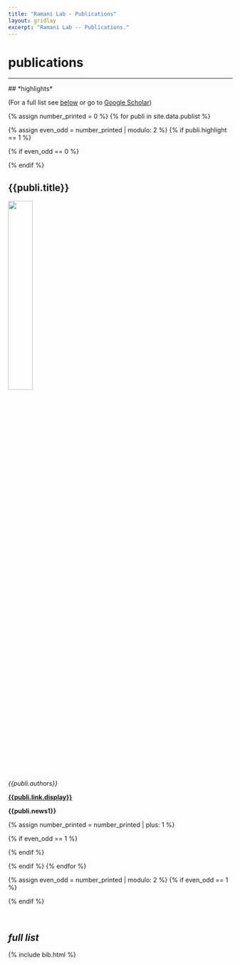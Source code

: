 ```yaml
---
title: "Ramani Lab - Publications"
layout: gridlay
excerpt: "Ramani Lab -- Publications."
---
```



# **publications**
<hr>
## *highlights*

(For a full list see [below](#full-list) or go to [Google Scholar](https://scholar.google.com/citations?user=BjwGIbcAAAAJ&hl=en))

{% assign number_printed = 0 %}
{% for publi in site.data.publist %}

{% assign even_odd = number_printed | modulo: 2 %}
{% if publi.highlight == 1 %}

{% if even_odd == 0 %}
<div class="row">
{% endif %}

<div class="col-sm-6 clearfix">
 <div class="well">
  <h2>{{publi.title}}</h2>
  <img src="{{publi.image}}" class="img-responsive" width="33%" style="float: center" />
  <p><em>{{publi.authors}}</em></p>
  <p><strong><a href="{{publi.link.url}}">{{publi.link.display}}</a></strong></p>
  <p class="text-danger"><strong>{{publi.news1}}</strong></p>
 </div>
</div>

{% assign number_printed = number_printed | plus: 1 %}

{% if even_odd == 1 %}
</div>
{% endif %}

{% endif %}
{% endfor %}

{% assign even_odd = number_printed | modulo: 2 %}
{% if even_odd == 1 %}
</div>
{% endif %}

<p> &nbsp; </p>


## *full list*

{% include bib.html %}
